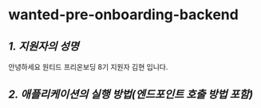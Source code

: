 # wanted-pre-onboarding-backend

## *1. 지원자의 성명*
안녕하세요 원티드 프리온보딩 8기 지원자 김현 입니다. 

## *2. 애플리케이션의 실행 방법(엔드포인트 호출 방법 포함)*

